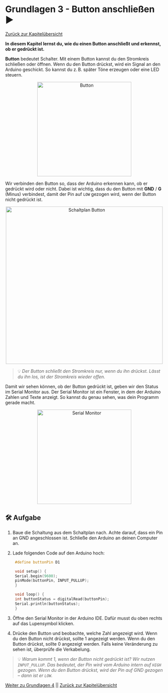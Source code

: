 # Grundlagen 3 - Button anschließen ▶️

[Zurück zur Kapitelübersicht](Kapiteluebersicht)

**In diesem Kapitel lernst du, wie du einen Button anschließt und erkennst, ob er gedrückt ist.**

**Button** bedeutet Schalter. Mit einem Button kannst du den Stromkreis schließen oder öffnen.
Wenn du den Button drückst, wird ein Signal an den Arduino geschickt. So kannst du z. B. später Töne erzeugen oder eine LED steuern.

<p align="center"><img src="img/button.jpg" width="300" alt="Button"></p>

Wir verbinden den Button so, dass der Arduino erkennen kann, ob er gedrückt wird oder nicht. Dabei ist wichtig, dass du den Button mit **GND** / **G** (Minus) verbindest, damit der Pin auf `LOW` gezogen wird, wenn der Button nicht gedrückt ist.

<p align="center"><img src="img/Schaltung_g3_v2.jpg" width="500" alt="Schaltplan Button"></p>

> 💡 *Der Button schließt den Stromkreis nur, wenn du ihn drückst. Lässt du ihn los, ist der Stromkreis wieder offen.*

Damit wir sehen können, ob der Button gedrückt ist, geben wir den Status im Serial Monitor aus. Der Serial Monitor ist ein Fenster, in dem der Arduino Zahlen und Texte anzeigt. So kannst du genau sehen, was dein Programm gerade macht.

<p align="center"><img src="img/serial_monitor.png" width="300" alt="Serial Monitor"></p>

## 🛠️ Aufgabe

1. Baue die Schaltung aus dem Schaltplan nach. Achte darauf, dass ein Pin an GND angeschlossen ist. Schließe den Arduino an deinen Computer an.
2. Lade folgenden Code auf den Arduino hoch:

   ```cpp
    #define buttonPin D1

    void setup() {
    Serial.begin(9600);
    pinMode(buttonPin, INPUT_PULLUP);
    }

    void loop() {
    int buttonStatus = digitalRead(buttonPin);
    Serial.println(buttonStatus);
    }
    ```

3. Öffne den Serial Monitor in der Arduino IDE. Dafür musst du oben rechts auf das Lupensymbol klicken.
4. Drücke den Button und beobachte, welche Zahl angezeigt wird. Wenn du den Button nicht drückst, sollte 1 angezeigt werden. Wenn du den Button drückst, sollte 0 angezeigt werden. Falls keine Veränderung zu sehen ist, überprüfe die Verkabelung.

> 💡 *Warum kommt 1, wenn der Button nicht gedrückt ist?
> Wir nutzen `INPUT_PULLUP`. Das bedeutet, der Pin wird vom Arduino intern auf `HIGH` gezogen. Wenn du den Button drückst, wird der Pin auf GND gezogen – dann ist er `LOW`.*

[Weiter zu Grundlagen 4](Grundlagen4) || [Zurück zur Kapitelübersicht](Kapiteluebersicht)